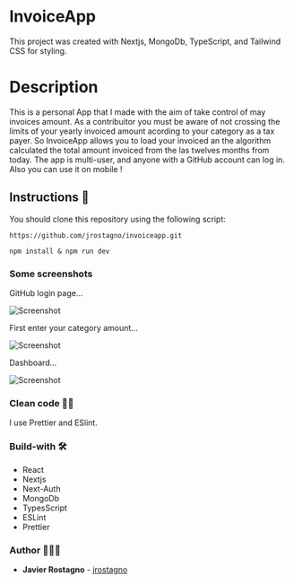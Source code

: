 # InvoiceApp

This project was created with Nextjs, MongoDb, TypeScript, and Tailwind CSS for styling.

# Description

This is a personal App that I made with the aim of take control of may invoices amount. As a contribuitor you must be aware of not crossing the limits of your yearly invoiced amount acording to your category as a tax payer.
So InvoiceApp allows you to load your invoiced an the algorithm calculated the total amount invoiced from the las twelves months from today.
The app is multi-user, and anyone with a GitHub account can log in. Also you can use it on mobile !

## Instructions 🚀

You should clone this repository using the following script:

```
https://github.com/jrostagno/invoiceapp.git
```

```
npm install & npm run dev
```

### Some screenshots

GitHub login page...

![Screenshot](https://res.cloudinary.com/dlw5hqmkj/image/upload/v1660576606/invoiceapp1_wtplcy.png)

First enter your category amount...

![Screenshot](https://res.cloudinary.com/dlw5hqmkj/image/upload/v1660576606/invoiceapp2_xpxoht.png)

Dashboard...

![Screenshot](https://res.cloudinary.com/dlw5hqmkj/image/upload/v1660577131/invoiceapp4_gg6q9b.png)

### Clean code 💅🏻

I use Prettier and ESlint.

### Build-with 🛠️

- React
- Nextjs
- Next-Auth
- MongoDb
- TypesScript
- ESLint
- Prettier

### Author 👨🏻‍💻

- **Javier Rostagno** - [jrostagno](https://github.com/jrostagno)
